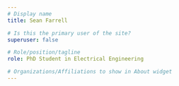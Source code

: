 ```yaml
---
# Display name
title: Sean Farrell

# Is this the primary user of the site?
superuser: false

# Role/position/tagline
role: PhD Student in Electrical Engineering

# Organizations/Affiliations to show in About widget
---
```

